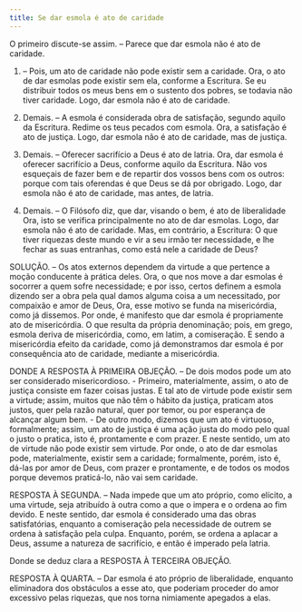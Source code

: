 ```yaml
---
title: Se dar esmola é ato de caridade
---
```


O primeiro discute-se assim. – Parece que dar esmola não é ato de caridade.  

1. – Pois, um ato de caridade não pode existir sem a caridade. Ora, o ato de dar esmolas pode existir sem ela, conforme a Escritura. Se eu distribuir todos os meus bens em o sustento dos pobres, se todavia não tiver caridade. Logo, dar esmola não é ato de caridade.  

2. Demais. – A esmola é considerada obra de satisfação, segundo aquilo da Escritura. Redime os teus pecados com esmola. Ora, a satisfação é ato de justiça. Logo, dar esmola não é ato de caridade, mas de justiça.  

3. Demais. – Oferecer sacrifício a Deus é ato de latria. Ora, dar esmola é oferecer sacrifício a Deus, conforme aquilo da Escritura. Não vos esqueçais de fazer bem e de repartir dos vossos bens com os outros: porque com tais oferendas é que Deus se dá por obrigado. Logo, dar esmola não é ato de caridade, mas antes, de latria.  

4. Demais. – O Filósofo diz, que dar, visando o bem, é ato de liberalidade Ora, isto se verifica principalmente no ato de dar esmolas. Logo, dar esmola não é ato de caridade.  Mas, em contrário, a Escritura: O que tiver riquezas deste mundo e vir a seu irmão ter necessidade, e lhe fechar as suas entranhas, como está nele a caridade de Deus?  

SOLUÇÃO. – Os atos externos dependem da virtude a que pertence a moção conducente à prática deles. Ora, o que nos move a dar esmolas é socorrer a quem sofre necessidade; e por isso, certos definem a esmola dizendo ser a obra pela qual damos alguma coisa a um necessitado, por compaixão e amor de Deus, Ora, esse motivo se funda na misericórdia, como já dissemos. Por onde, é manifesto que dar esmola é propriamente ato de misericórdia. O que resulta da própria denominação; pois, em grego, esmola deriva de misericórdia, como, em latim, a comiseração. E sendo a misericórdia efeito da caridade, como já demonstramos dar esmola é por consequência ato de caridade, mediante a misericórdia.  

DONDE A RESPOSTA À PRIMEIRA OBJEÇÃO. – De dois modos pode um ato ser considerado misericordioso. - Primeiro, materialmente, assim, o ato de justiça consiste em fazer coisas justas. E tal ato de virtude pode existir sem a virtude; assim, muitos que não têm o hábito da justiça, praticam atos justos, quer pela razão natural, quer por temor, ou por esperança de alcançar algum bem. - De outro modo, dizemos que um ato é virtuoso, formalmente; assim, um ato de justiça é uma ação justa do modo pelo qual o justo o pratica, isto é, prontamente e com prazer. E neste sentido, um ato de virtude não pode existir sem virtude. Por onde, o ato de dar esmolas pode, materialmente, existir sem a caridade; formalmente, porém, isto é, dá-las por amor de Deus, com prazer e prontamente, e de todos os modos porque devemos praticá-lo, não vai sem caridade.  

RESPOSTA À SEGUNDA. – Nada impede que um ato próprio, como elícito, a uma virtude, seja atribuído à outra como a que o impera e o ordena ao fim devido. E neste sentido, dar esmola é considerado uma das obras satisfatórias, enquanto a comiseração pela necessidade de outrem se ordena à satisfação pela culpa. Enquanto, porém, se ordena a aplacar a Deus, assume a natureza de sacrifício, e então é imperado pela latria.  

Donde se deduz clara a RESPOSTA À TERCEIRA OBJEÇÃO.  

RESPOSTA À QUARTA. – Dar esmola é ato próprio de liberalidade, enquanto eliminadora dos obstáculos a esse ato, que poderiam proceder do amor excessivo pelas riquezas, que nos torna nimiamente apegados a elas.